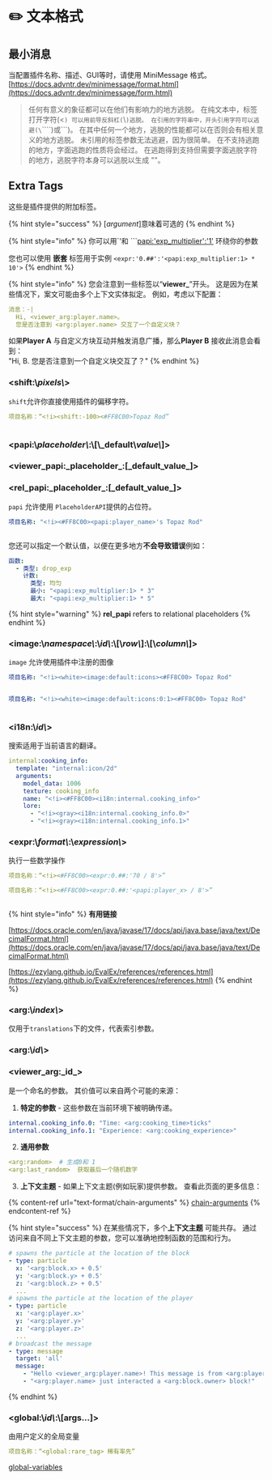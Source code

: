 # ✏️ 文本格式

## 最小消息

当配置插件名称、描述、GUI等时，请使用 MiniMessage 格式。 [https://docs.advntr.dev/minimessage/format.html](https://docs.advntr.dev/minimessage/form.html)

> 任何有意义的象征都可以在他们有影响力的地方逃脱。 在纯文本中，标签打开字符(<`) 可以用前导反斜杠(`\\`)逃脱。 在引用的字符串中，开头引用字符可以逃避(\`\`\`\`\`)或\`\`\`)。 在其中任何一个地方，逃脱的性能都可以在否则会有相关意义的地方逃脱。 未引用的标签参数无法逃避，因为很简单。 在不支持逃跑的地方，字面逃跑的性质将会经过。 在逃跑得到支持但需要字面逃脱字符的地方，逃脱字符本身可以逃脱以生成 "\"。

## Extra Tags

这些是插件提供的附加标签。

{% hint style="success" %}
[_argument_]意味着可选的
{% endhint %}

{% hint style="info" %}
你可以用\`'和 \`\`\`<papi:'exp_multiplier':'1'> 环绕你的参数

您也可以使用 **嵌套** 标签用于实例 `<expr:'0.##':'<papi:exp_multiplier:1> * 10'>`
{% endhint %}

{% hint style="info" %}
您会注意到一些标签以“**viewer\_**”开头。 这是因为在某些情况下，案文可能由多个上下文实体拟定。 例如，考虑以下配置：

```yaml
消息：-| 
  Hi, <viewer_arg:player.name>。 
  您是否注意到 <arg:player.name> 交互了一个自定义块？
```

如果**Player A** 与自定义方块互动并触发消息广播，那么**Player B** 接收此消息会看到：\
"Hi, B. 您是否注意到一个自定义块交互了？"
{% endhint %}

### \<shift:\\_pixels\\_>

`shift`允许你直接使用插件的偏移字符。

```yaml
项目名称：“<!i><shift:-100><#FF8C00>Topaz Rod”
```

<figure><img src="https://content.gitbook.com/content/OgvQ1fEJPROp7131PPlK/blobs/3z6SBihmPpB19j9eenC2/image.png" alt=""><figcaption></figcaption></figure>

### \<papi:\\_placeholder\\_:\\[\\_default\\_value\\_]>

### \<viewer\_papi:\_placeholder\_:\[\_default\_value\_]>

### \<rel\_papi:\_placeholder\_:\[\_default\_value\_]>

`papi` 允许使用 `PlaceholderAPI`提供的占位符。&#x20;

```yaml
项目名称: "<!i><#FF8C00><papi:player_name>'s Topaz Rod"
```

<figure><img src="https://content.gitbook.com/content/OgvQ1fEJPROp7131PPlK/blobs/ygowY8l2F8zPS4Z2Ncl3/image.png" alt=""><figcaption></figcaption></figure>

您还可以指定一个默认值，以便在更多地方**不会导致错误**例如：

```yaml
函数:
  - 类型: drop_exp
    计数:
      类型: 均匀
      最小: "<papi:exp_multiplier:1> * 3"
      最大: "<papi:exp_multiplier:1> * 5"
```

{% hint style="warning" %}
**rel\_papi**  refers to relational placeholders
{% endhint %}

### \<image:\\_namespace\\_:\\_id\\_:\\[\\_row\\_]:\\[\\_column\\_]>

`image` 允许使用插件中注册的图像

```yaml
项目名称: "<!i><white><image:default:icons><#FF8C00> Topaz Rod"
```

<figure><img src="https://content.gitbook.com/content/OgvQ1fEJPROp7131PPlK/blobs/lhx8oEvcEEBsnCw4qMPB/image.png" alt=""><figcaption></figcaption></figure>

```yaml
项目名称: "<!i><white><image:default:icons:0:1><#FF8C00> Topaz Rod"
```

<figure><img src="https://content.gitbook.com/content/OgvQ1fEJPROp7131PPlK/blobs/V2djYKHTMnBxFpZwuTWX/image.png" alt=""><figcaption></figcaption></figure>

### \<i18n:\\_id\\_>

搜索适用于当前语言的翻译。

```yaml
internal:cooking_info:
  template: "internal:icon/2d"
  arguments:
    model_data: 1006
    texture: cooking_info
    name: "<!i><#FF8C00><i18n:internal.cooking_info>"
    lore:
      - "<!i><gray><i18n:internal.cooking_info.0>"
      - "<!i><gray><i18n:internal.cooking_info.1>"
```

### \<expr:\\_format\\_:\\_expression\\_>

执行一些数学操作

```yaml
项目名称：“<!i><#FF8C00><expr:0.##:'70 / 8'>”
```

```yaml
项目名称：“<!i><#FF8C00><expr:0.##:'<papi:player_x> / 8'>”
```

<figure><img src="https://1836335287-files.gitbook.io/~/files/v0/b/gitbook-x-prod.appspot.com/o/spaces%2FOgvQ1fEJPROp7131PPlK%2Fuploads%2FJVYm8tyyUtjNLBMVx02V%2Fimage.png?alt=media&#x26;token=a824c047-0f28-4a0c-a30d-0f9787c2b7fe" alt=""><figcaption></figcaption></figure>

{% hint style="info" %}
**有用链接**

[https://docs.oracle.com/en/java/javase/17/docs/api/java.base/java/text/DecimalFormat.html](https://docs.oracle.com/en/java/javase/17/docs/api/java.base/java/text/DecimalFormat.html)

[https://ezylang.github.io/EvalEx/references/references.html](https://ezylang.github.io/EvalEx/references/references.html)
{% endhint %}

### \<arg:\\_index\\_>

仅用于`translations`下的文件，代表索引参数。

### \<arg:\\_id\\_>

### \<viewer\_arg:\_id\_>

是一个命名的参数。 其价值可以来自两个可能的来源：

1. **特定的参数** - 这些参数在当前环境下被明确传递。

```yaml
internal.cooking_info.0: "Time: <arg:cooking_time>ticks"
internal.cooking_info.1: "Experience: <arg:cooking_experience>"
```

2. **通用参数**

```yaml
<arg:random>  # 生成0和 1
<arg:last_random>  获取最后一个随机数字
```

3. **上下文主题** - 如果上下文主题(例如玩家)提供参数。 查看此页面的更多信息：

{% content-ref url="text-format/chain-arguments" %}
[chain-arguments](文本格式/链式)
{% endcontent-ref %}

{% hint style="success" %}
在某些情况下，多个**上下文主题** 可能共存。 通过访问来自不同上下文主题的参数，您可以准确地控制函数的范围和行为。

```yaml
# spawns the particle at the location of the block
- type: particle
  x: '<arg:block.x> + 0.5'
  y: '<arg:block.y> + 0.5'
  z: '<arg:block.z> + 0.5'
  ...
# spawns the particle at the location of the player
- type: particle
  x: '<arg:player.x>'
  y: '<arg:player.y>'
  z: '<arg:player.z>'
  ...
# broadcast the message
- type: message
  target: 'all'
  message:
    - "Hello <viewer_arg:player.name>! This message is from <arg:player.name>."
    - "<arg:player.name> just interacted a <arg:block.owner> block!"
```

{% endhint %}

### \<global:\\_id\\_:\\[args...]>

由用户定义的全局变量

```yaml
项目名称：“<global:rare_tag> 稀有率先”
```

[global-variables](add-new-contents/global-variables "提及")
